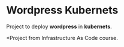# Wordpress Kubernets
Project to deploy **wordpress** in **kubernets**.

*Project from Infrastructure As Code course.
